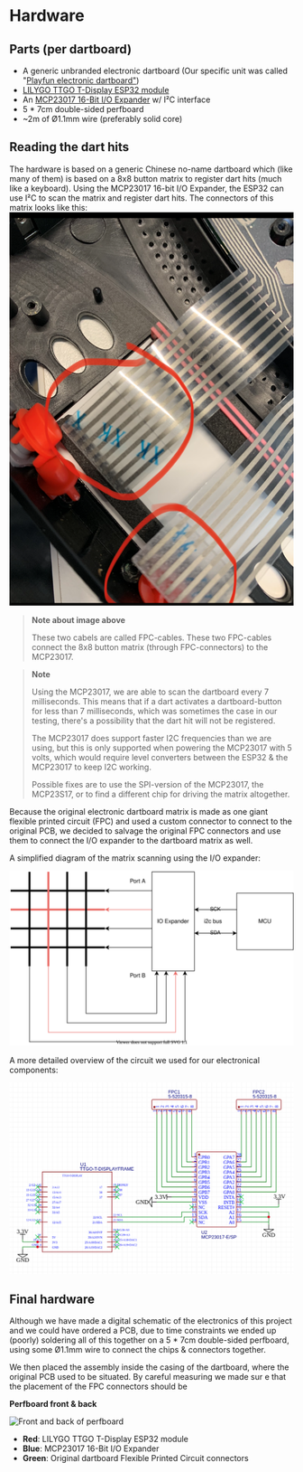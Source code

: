 # Hardware

## Parts (per dartboard)
* A generic unbranded electronic dartboard (Our specific unit was called "[Playfun electronic dartboard"](https://www.intertoys.nl/shop/nl/intertoys/sportmaterialen-en-spelmaterialen/dartbenodigdheden/dartborden/playfun-elektronisch-dartbord))
* [LILYGO TTGO T-Display ESP32 module](http://www.lilygo.cn/prod_view.aspx?TypeId=50033&Id=1126&FId=t3:50033:3)
* An [MCP23017 16-Bit I/O Expander](https://ww1.microchip.com/downloads/en/devicedoc/20001952c.pdf) w/ I²C interface
* 5 * 7cm double-sided perfboard
* ~2m of Ø1.1mm wire (preferably solid core)

## Reading the dart hits
The hardware is based on a generic Chinese no-name dartboard which (like many of them) is based on a 8x8 button matrix to register dart hits (much like a keyboard). Using the MCP23017 16-bit I/O Expander, the ESP32 can use I²C to scan the matrix and register dart hits. The connectors of this matrix looks like this: ![FPC Connectors of the dartbord](./img/hardware/connection.jpg)
>**Note about image above**
> 
>These two cabels are called FPC-cables. These two FPC-cables connect the 8x8 button matrix (through FPC-connectors) to the MCP23017.

> **Note**
>
> Using the MCP23017, we are able to scan the dartboard every 7 milliseconds. This means that if a dart activates a dartboard-button for less than 7 milliseconds, which was sometimes the case in our testing, there's a possibility that the dart hit will not be registered. 
>
> The MCP23017 does support faster I2C frequencies than we are using, but this is only supported when powering the MCP23017 with 5 volts, which would require level converters between the ESP32 & the MCP23017 to keep I2C working.
>
> Possible fixes are to use the SPI-version of the MCP23017, the MCP23S17, or to find a different chip for driving the matrix altogether.

Because the original electronic dartboard matrix is made as one giant flexible printed circuit (FPC) and used a custom connector to connect to the original PCB, we decided to salvage the original FPC connectors and use them to connect the I/O expander to the dartboard matrix as well.

A simplified diagram of the matrix scanning using the I/O expander:

![Simplified schematic of I/O Expander use](./img/hardware/diagrams/io_expander.svg)

A more detailed overview of the circuit we used for our electronical components:

![Used circuit for the electronical components](./img/hardware/circuit.png)

## Final hardware

Although we have made a digital schematic of the electronics of this project and we could have ordered a PCB, due to time constraints we ended up (poorly) soldering all of this together on a 5 * 7cm double-sided perfboard, using some Ø1.1mm wire to connect the chips & connectors together.

We then placed the assembly inside the casing of the dartboard, where the original PCB used to be situated. By careful measuring we made sur e that the placement of the FPC connectors should be 

**Perfboard front & back**

![Front and back of perfboard](./img/hardware/perfboard_annotated.jpg)

* **Red**: LILYGO TTGO T-Display ESP32 module
* **Blue**: MCP23017 16-Bit I/O Expander
* **Green**: Original dartboard Flexible Printed Circuit connectors